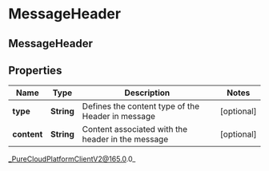 # MessageHeader

## MessageHeader

## Properties

|Name | Type | Description | Notes|
|------------ | ------------- | ------------- | -------------|
| **type** | **String** | Defines the content type of the Header in message | [optional] |
| **content** | **String** | Content associated with the header in the message | [optional] |



_PureCloudPlatformClientV2@165.0.0_
